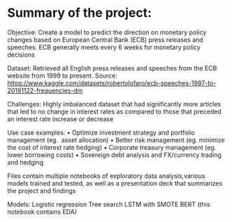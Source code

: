 # Summary of the project:

Objective: Create a model to predict the direction on monetary policy changes based on European Central Bank (ECB) press releases and speeches. ECB generally meets every 6 weeks for monetary policy decisions

Dataset: Retrieved all English press releases and speeches from the ECB website from 1999 to present.
Source: https://www.kaggle.com/datasets/robertolofaro/ecb-speeches-1997-to-20191122-frequencies-dm

Challenges: Highly imbalanced dataset that had significantly more articles that led to no change in interest rates as compared to those that preceded an interest rate increase or decrease

Use case examples:
	•	Optimize investment strategy and portfolio management (eg.  asset allocation)
	•	Better risk management (eg. minimize the cost of interest rate hedging)
	•	Corporate treasury management (eg. lower borrowing costs)
	•	Sovereign debt analysis and FX/currency trading and hedging

Files contain multiple notebooks of exploratory data analysis,various models trained and tested, as well as a presentation deck that summarizes the project and findings

Models:
Logistic regression
Tree search
LSTM with SMOTE
BERT (this notebook contains EDA)
